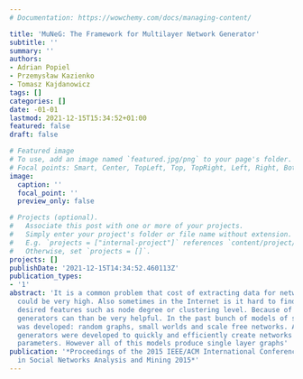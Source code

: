 ```yaml
---
# Documentation: https://wowchemy.com/docs/managing-content/

title: 'MuNeG: The Framework for Multilayer Network Generator'
subtitle: ''
summary: ''
authors:
- Adrian Popiel
- Przemysław Kazienko
- Tomasz Kajdanowicz
tags: []
categories: []
date: -01-01
lastmod: 2021-12-15T15:34:52+01:00
featured: false
draft: false

# Featured image
# To use, add an image named `featured.jpg/png` to your page's folder.
# Focal points: Smart, Center, TopLeft, Top, TopRight, Left, Right, BottomLeft, Bottom, BottomRight.
image:
  caption: ''
  focal_point: ''
  preview_only: false

# Projects (optional).
#   Associate this post with one or more of your projects.
#   Simply enter your project's folder or file name without extension.
#   E.g. `projects = ["internal-project"]` references `content/project/deep-learning/index.md`.
#   Otherwise, set `projects = []`.
projects: []
publishDate: '2021-12-15T14:34:52.460113Z'
publication_types:
- '1'
abstract: 'It is a common problem that cost of extracting data for network analysis
  could be very high. Also sometimes in the Internet is it hard to find graph with
  desired features such as node degree or clustering level. Because of that graph
  generators can than be very helpful. In the past bunch of models of such generators
  was developed: random graphs, small worlds and scale free networks. All of these
  generators were developed to quickly and efficiently create networks with desired
  parameters. However all of this models produce single layer graphs'
publication: '*Proceedings of the 2015 IEEE/ACM International Conference on Advances
  in Social Networks Analysis and Mining 2015*'
---
```

